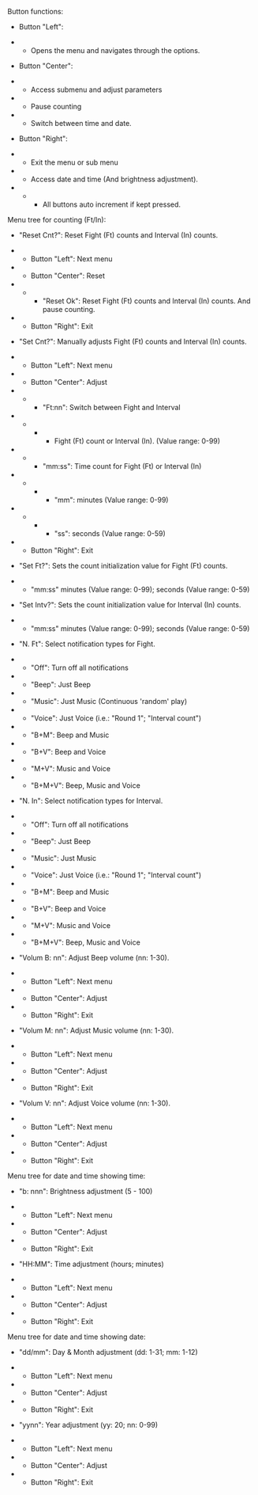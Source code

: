 Button functions:

- Button "Left":
- - Opens the menu and navigates through the options.
- Button "Center":
- - Access submenu and adjust parameters
- - Pause counting
- - Switch between time and date.
- Button "Right":
- - Exit the menu or sub menu
- - Access date and time (And brightness adjustment).

- - - All buttons auto increment if kept pressed.


Menu tree for counting (Ft/In):

- "Reset Cnt?": Reset Fight (Ft) counts and Interval (In) counts.
- - Button "Left": Next menu
- - Button "Center": Reset
- - - "Reset Ok": Reset Fight (Ft) counts and Interval (In) counts. And pause counting.
- - Button "Right": Exit

- "Set Cnt?": Manually adjusts Fight (Ft) counts and Interval (In) counts.
- - Button "Left": Next menu
- - Button "Center": Adjust
- - - "Ft:nn": Switch between Fight and Interval
- - - - Fight (Ft) count or Interval (In). (Value range: 0-99)
- - - "mm:ss": Time count for Fight (Ft) or Interval (In)
- - - - "mm": minutes (Value range: 0-99)
- - - - "ss": seconds (Value range: 0-59)
- - Button "Right": Exit

- "Set Ft?": Sets the count initialization value for Fight (Ft) counts.
- - "mm:ss" minutes (Value range: 0-99); seconds (Value range: 0-59)

- "Set Intv?": Sets the count initialization value for Interval (In) counts.
- - "mm:ss" minutes (Value range: 0-99); seconds (Value range: 0-59)

- "N. Ft": Select notification types for Fight.
- - "Off": Turn off all notifications
- - "Beep": Just Beep
- - "Music": Just Music (Continuous 'random' play)
- - "Voice": Just Voice (i.e.: "Round 1"; "Interval count")
- - "B+M": Beep and Music
- - "B+V": Beep and Voice
- - "M+V": Music and Voice
- - "B+M+V": Beep, Music and Voice

- "N. In": Select notification types for Interval.
- - "Off": Turn off all notifications
- - "Beep": Just Beep
- - "Music": Just Music
- - "Voice": Just Voice (i.e.: "Round 1"; "Interval count")
- - "B+M": Beep and Music
- - "B+V": Beep and Voice
- - "M+V": Music and Voice
- - "B+M+V": Beep, Music and Voice

- "Volum B: nn": Adjust Beep volume (nn: 1-30).
- - Button "Left": Next menu
- - Button "Center": Adjust
- - Button "Right": Exit

- "Volum M: nn": Adjust Music volume (nn: 1-30).
- - Button "Left": Next menu
- - Button "Center": Adjust
- - Button "Right": Exit

- "Volum V: nn": Adjust Voice volume (nn: 1-30).
- - Button "Left": Next menu
- - Button "Center": Adjust
- - Button "Right": Exit


Menu tree for date and time showing time:

- "b: nnn": Brightness adjustment (5 - 100)
- - Button "Left": Next menu
- - Button "Center": Adjust
- - Button "Right": Exit

- "HH:MM": Time adjustment (hours; minutes)
- - Button "Left": Next menu
- - Button "Center": Adjust
- - Button "Right": Exit


Menu tree for date and time showing date:
- "dd/mm": Day & Month adjustment (dd: 1-31; mm: 1-12)
- - Button "Left": Next menu
- - Button "Center": Adjust
- - Button "Right": Exit

- "yynn": Year adjustment (yy: 20; nn: 0-99)
- - Button "Left": Next menu
- - Button "Center": Adjust
- - Button "Right": Exit
